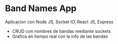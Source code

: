 # Band Names App

Aplicacion con Node JS, Socket IO, React JS, Express

- CRUD con nombres de bandas mediante sockets
- Grafica en tiempo real con la info de las bandas
